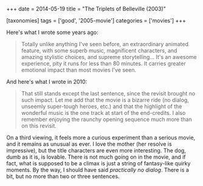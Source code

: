 +++
date = 2014-05-19
title = "The Triplets of Belleville (2003)"

[taxonomies]
tags = ['good', '2005-movie']
categories = ['movies']
+++

Here\'s what I wrote some years ago:

> Totally unlike anything I\'ve seen before, an extraordinary animated
> feature, with some superb music, magnificent characters, and amazing
> stylistic choices, and supreme storytelling\... It\'s an awesome
> experience, pity it runs for less than 80 minutes. It carries greater
> emotional impact than most movies I\'ve seen.

And here\'s what I wrote in 2010:

> That still stands except the last sentence, since the revisit brought
> no such impact. Let me add that the movie is a bizarre ride (no
> dialog, unseemly super-tough heroes, etc.) and that the highlight of
> the wonderful music is the one track at start of the end-credits. I
> also remember enjoying the raunchy opening sequence much more than on
> this revisit.

On a third viewing, it feels more a curious experiment than a serious
movie, and it remains as unusual as ever. I love the mother (her resolve
is impressive), but the title characters are even more interesting. The
dog, dumb as it is, is lovable. There is not much going on in the movie,
and if fact, what is supposed to be a climax is just a string of
fantasy-like quirky moments. By the way, I should have said *practically
no dialog*. There is a bit, but no more than two or three sentences.

